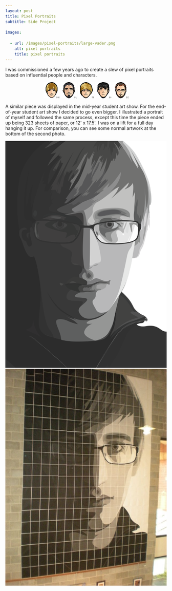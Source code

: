 ```yaml
---
layout: post
title: Pixel Portraits
subtitle: Side Project

images:

  - url: /images/pixel-portraits/large-vader.png
    alt: pixel portraits
    title: pixel portraits
---
```


I was commissioned a few years ago to create a slew of pixel portraits based on influential people and characters. 

<p style="text-align:center">
<img class="possst" src="/images/pixel-portraits/michael137.gif" alt="pixel portrait" />
<img class="possst" src="/images/pixel-portraits/romanxvx.gif" alt="pixel portrait" />
<img class="possst" src="/images/pixel-portraits/runkman.gif" alt="pixel portrait" />
<img class="possst" src="/images/pixel-portraits/l-beej-l.gif" alt="pixel portrait" />
<img class="possst" src="/images/pixel-portraits/arkoffire.gif" alt="pixel portrait" />
</p>

A similar piece was displayed in the mid-year student art show. For the end-of-year student art show I decided to go even bigger. I illustrated a portrait of myself and followed the same process, except this time the piece ended up being 323 sheets of paper, or 12' x 17.5'. I was on a lift for a full day hanging it up. For comparison, you can see some normal artwork at the bottom of the second photo.

<img class="aligncenter possst" src="/images/giantportrait1.png" alt="giant portrait" />
<img class="aligncenter possst" src="/images/giantportrait2.jpg" alt="giant portrait" />